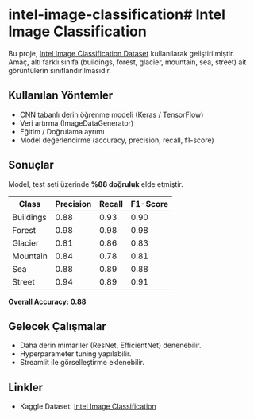 # intel-image-classification# Intel Image Classification

Bu proje, [Intel Image Classification Dataset](https://www.kaggle.com/datasets/puneet6060/intel-image-classification) kullanılarak geliştirilmiştir.  
Amaç, altı farklı sınıfa (buildings, forest, glacier, mountain, sea, street) ait görüntülerin sınıflandırılmasıdır.

## Kullanılan Yöntemler
- CNN tabanlı derin öğrenme modeli (Keras / TensorFlow)
- Veri artırma (ImageDataGenerator)
- Eğitim / Doğrulama ayrımı
- Model değerlendirme (accuracy, precision, recall, f1-score)

## Sonuçlar
Model, test seti üzerinde **%88 doğruluk** elde etmiştir.

| Class      | Precision | Recall | F1-Score |
|------------|-----------|--------|----------|
| Buildings  | 0.88      | 0.93   | 0.90     |
| Forest     | 0.98      | 0.98   | 0.98     |
| Glacier    | 0.81      | 0.86   | 0.83     |
| Mountain   | 0.84      | 0.78   | 0.81     |
| Sea        | 0.88      | 0.89   | 0.88     |
| Street     | 0.94      | 0.89   | 0.91     |

**Overall Accuracy: 0.88**

## Gelecek Çalışmalar
- Daha derin mimariler (ResNet, EfficientNet) denenebilir.
- Hyperparameter tuning yapılabilir.
- Streamlit ile görselleştirme eklenebilir.

## Linkler
- Kaggle Dataset: [Intel Image Classification](https://www.kaggle.com/datasets/puneet6060/intel-image-classification)
